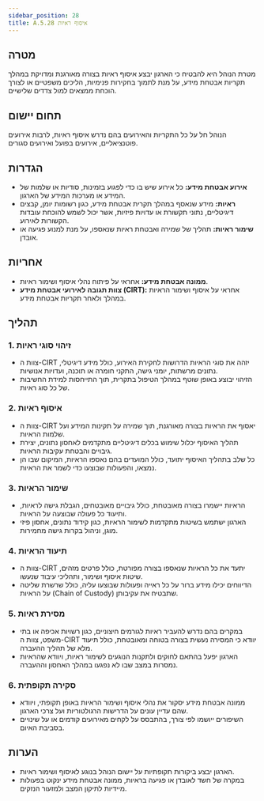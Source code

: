 ```yaml
---
sidebar_position: 28  
title: A.5.28 איסוף ראיות
---
```


## מטרה
מטרת הנוהל היא להבטיח כי הארגון יבצע איסוף ראיות בצורה מאורגנת ומדויקת במהלך תקריות אבטחת מידע, על מנת לתמוך בחקירות פנימיות, הליכים משפטיים או לצורך הוכחת ממצאים למול צדדים שלישיים.

## תחום יישום
הנוהל חל על כל התקריות והאירועים בהם נדרש איסוף ראיות, לרבות אירועים פוטנציאליים, אירועים בפועל ואירועים סגורים.

## הגדרות
- **אירוע אבטחת מידע:** כל אירוע שיש בו כדי לפגוע בזמינות, סודיות או שלמות של המידע או מערכות המידע של הארגון.
- **ראיות:** מידע שנאסף במהלך תקרית אבטחת מידע, כגון רשומות יומן, קבצים דיגיטליים, נתוני תקשורת או עדויות פיזיות, אשר יכול לשמש להוכחת עובדות הקשורות לאירוע.
- **שימור ראיות:** תהליך של שמירה ואבטחת ראיות שנאספו, על מנת למנוע פגיעה או אובדן.

## אחריות
- **ממונה אבטחת מידע:** אחראי על פיתוח נהלי איסוף ושימור ראיות.
- **צוות תגובה לאירועי אבטחת מידע (CIRT):** אחראי על איסוף ושימור הראיות במהלך ולאחר תקריות אבטחת מידע.

## תהליך

### 1. זיהוי סוגי ראיות
- צוות ה-CIRT יזהה את סוגי הראיות הדרושות לחקירת האירוע, כולל מידע דיגיטלי, נתונים מרשתות, יומני גישה, התקני חומרה או תוכנה, ועדויות אנושיות.
- הזיהוי יבוצע באופן שוטף במהלך הטיפול בתקרית, תוך התייחסות למידת החשיבות של כל סוג ראיות.

### 2. איסוף ראיות
- צוות ה-CIRT יאסוף את הראיות בצורה מאורגנת, תוך שמירה על תקינות המידע ועל שלמות הראיות.
- תהליך האיסוף יכלול שימוש בכלים דיגיטליים מתקדמים לאחסון נתונים, יצירת גיבויים והבטחת עקיבות הראיות.
- כל שלב בתהליך האיסוף יתועד, כולל המועדים בהם נאספו הראיות, המיקום שבו הן נמצאו, והפעולות שבוצעו כדי לשמר את הראיות.

### 3. שימור הראיות
- הראיות יישמרו בצורה מאובטחת, כולל גיבויים מאובטחים, הגבלת גישה לראיות, ותיעוד כל פעולה שבוצעה על הראיות.
- הארגון ישתמש בשיטות מתקדמות לשימור הראיות, כגון קידוד נתונים, אחסון פיזי מוגן, וניהול בקרות גישה מחמירות.

### 4. תיעוד הראיות
- צוות ה-CIRT יתעד את כל הראיות שנאספו בצורה מפורטת, כולל פרטים מזהים, שיטות איסוף ושימור, ותהליכי עיבוד שנעשו.
- הדיווחים יכילו מידע ברור על כל ראייה ופעולות שבוצעו עליה, כולל שרשרת שליטה על הראיות (Chain of Custody) שתבטיח את עקיבותן.

### 5. מסירת ראיות
- במקרים בהם נדרש להעביר ראיות לגורמים חיצוניים, כגון רשויות אכיפה או בתי משפט, צוות ה-CIRT יוודא כי המסירה נעשית בצורה בטוחה ומאובטחת, כולל תיעוד מלא של תהליך ההעברה.
- הארגון יפעל בהתאם לחוקים ולתקנות הנוגעים לשימור ראיות, ויוודא שהראיות נמסרות במצב שבו לא נפגעו במהלך האחסון וההעברה.

### 6. סקירה תקופתית
- ממונה אבטחת מידע יסקור את נהלי איסוף ושימור הראיות באופן תקופתי, ויוודא שהם עדיין עונים על הדרישות הרגולטוריות ועל צרכי הארגון.
- השיפורים ייושמו לפי צורך, בהתבסס על לקחים מאירועים קודמים או על שינויים בסביבת האיום.

## הערות
- הארגון יבצע ביקורות תקופתיות על יישום הנוהל בנוגע לאיסוף ושימור ראיות.
- במקרה של חשד לאובדן או פגיעה בראיות, ממונה אבטחת מידע ינקוט בפעולות מיידיות לתיקון המצב ולמזעור הנזקים.
